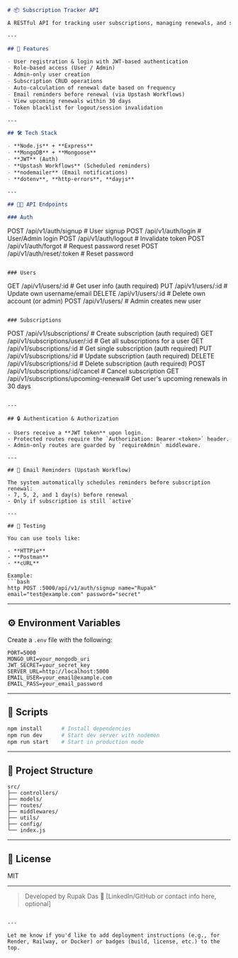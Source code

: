 ```markdown
# 📦 Subscription Tracker API

A RESTful API for tracking user subscriptions, managing renewals, and sending email reminders — built with **Node.js**, **Express**, and **MongoDB**.

---

## 🚀 Features

- User registration & login with JWT-based authentication
- Role-based access (User / Admin)
- Admin-only user creation
- Subscription CRUD operations
- Auto-calculation of renewal date based on frequency
- Email reminders before renewal (via Upstash Workflows)
- View upcoming renewals within 30 days
- Token blacklist for logout/session invalidation

---

## 🛠️ Tech Stack

- **Node.js** + **Express**  
- **MongoDB** + **Mongoose**  
- **JWT** (Auth)  
- **Upstash Workflows** (Scheduled reminders)  
- **nodemailer** (Email notifications)  
- **dotenv**, **http-errors**, **dayjs**

---

## 🧑‍💻 API Endpoints

### Auth
```

POST   /api/v1/auth/signup       # User signup
POST   /api/v1/auth/login        # User/Admin login
POST   /api/v1/auth/logout       # Invalidate token
POST   /api/v1/auth/forgot       # Request password reset
POST   /api/v1/auth/reset/\:token # Reset password

```

### Users
```

GET    /api/v1/users/\:id         # Get user info (auth required)
PUT    /api/v1/users/\:id         # Update own username/email
DELETE /api/v1/users/\:id         # Delete own account (or admin)
POST   /api/v1/users/            # Admin creates new user

```

### Subscriptions
```

POST   /api/v1/subscriptions/                # Create subscription (auth required)
GET    /api/v1/subscriptions/user/\:id        # Get all subscriptions for a user
GET    /api/v1/subscriptions/\:id             # Get single subscription (auth required)
PUT    /api/v1/subscriptions/\:id             # Update subscription (auth required)
DELETE /api/v1/subscriptions/\:id             # Delete subscription (auth required)
POST   /api/v1/subscriptions/\:id/cancel      # Cancel subscription
GET    /api/v1/subscriptions/upcoming-renewal# Get user's upcoming renewals in 30 days

````

---

## 🔒 Authentication & Authorization

- Users receive a **JWT token** upon login.
- Protected routes require the `Authorization: Bearer <token>` header.
- Admin-only routes are guarded by `requireAdmin` middleware.

---

## 📧 Email Reminders (Upstash Workflow)

The system automatically schedules reminders before subscription renewal:
- 7, 5, 2, and 1 day(s) before renewal
- Only if subscription is still `active`

---

## 🧪 Testing

You can use tools like:

- **HTTPie**
- **Postman**
- **cURL**

Example:
```bash
http POST :5000/api/v1/auth/signup name="Rupak" email="test@example.com" password="secret"
````

---

## ⚙️ Environment Variables

Create a `.env` file with the following:

```env
PORT=5000
MONGO_URI=your_mongodb_uri
JWT_SECRET=your_secret_key
SERVER_URL=http://localhost:5000
EMAIL_USER=your_email@example.com
EMAIL_PASS=your_email_password
```

---

## 🧹 Scripts

```bash
npm install      # Install dependencies
npm run dev      # Start dev server with nodemon
npm run start    # Start in production mode
```

---

## 📁 Project Structure

```
src/
├── controllers/
├── models/
├── routes/
├── middlewares/
├── utils/
├── config/
└── index.js
```

---

## 📝 License

MIT

---

> Developed by Rupak Das
> 📧 \[LinkedIn/GitHub or contact info here, optional]

```

---

Let me know if you'd like to add deployment instructions (e.g., for Render, Railway, or Docker) or badges (build, license, etc.) to the top.
```
